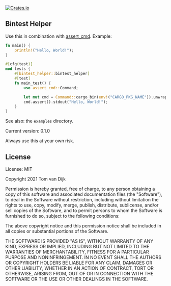 [![Crates.io](https://img.shields.io/crates/v/bintest_helper.svg)](https://crates.io/crates/bintest_helper)

## Bintest Helper
Use this in combination with [assert_cmd](https://github.com/assert-rs/assert_cmd).
Example:
```rust
fn main() {
    println!("Hello, World!");
}

#[cfg(test)]
mod tests {
    #[bintest_helper::bintest_helper]
    #[test]
    fn main_test() {
        use assert_cmd::Command;

        let mut cmd = Command::cargo_bin(env!("CARGO_PKG_NAME")).unwrap();
        cmd.assert().stdout("Hello, World!");
    }
}
```
See also: the `examples` directory.

Current version: 0.1.0

Always use this at your own risk.

## License
License: MIT

Copyright 2021 Tom van Dijk

Permission is hereby granted, free of charge, to any person obtaining a copy of this software and associated documentation files (the "Software"), to deal in the Software without restriction, including without limitation the rights to use, copy, modify, merge, publish, distribute, sublicense, and/or sell copies of the Software, and to permit persons to whom the Software is furnished to do so, subject to the following conditions:

The above copyright notice and this permission notice shall be included in all copies or substantial portions of the Software.

THE SOFTWARE IS PROVIDED "AS IS", WITHOUT WARRANTY OF ANY KIND, EXPRESS OR IMPLIED, INCLUDING BUT NOT LIMITED TO THE WARRANTIES OF MERCHANTABILITY, FITNESS FOR A PARTICULAR PURPOSE AND NONINFRINGEMENT. IN NO EVENT SHALL THE AUTHORS OR COPYRIGHT HOLDERS BE LIABLE FOR ANY CLAIM, DAMAGES OR OTHER LIABILITY, WHETHER IN AN ACTION OF CONTRACT, TORT OR OTHERWISE, ARISING FROM, OUT OF OR IN CONNECTION WITH THE SOFTWARE OR THE USE OR OTHER DEALINGS IN THE SOFTWARE.
